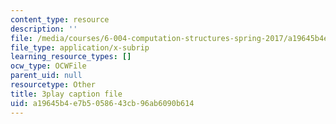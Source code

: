 ```yaml
---
content_type: resource
description: ''
file: /media/courses/6-004-computation-structures-spring-2017/a19645b4e7b5058643cb96ab6090b614_0h3SCozKaR4.srt
file_type: application/x-subrip
learning_resource_types: []
ocw_type: OCWFile
parent_uid: null
resourcetype: Other
title: 3play caption file
uid: a19645b4-e7b5-0586-43cb-96ab6090b614
---
```


